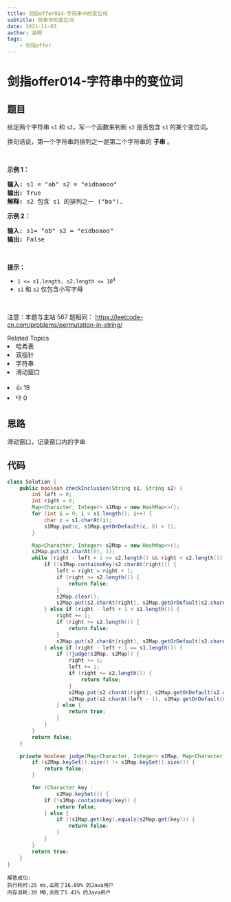 ```yaml
---
title: 剑指offer014-字符串中的变位词
subtitle: 符串中的变位词
date: 2021-11-03
author: 高明
tags:
	- 剑指offer
---
```




# 剑指offer014-字符串中的变位词

## 题目

<p>给定两个字符串&nbsp;<code>s1</code>&nbsp;和&nbsp;<code>s2</code>，写一个函数来判断 <code>s2</code> 是否包含 <code>s1</code><strong>&nbsp;</strong>的某个变位词。</p>

<p>换句话说，第一个字符串的排列之一是第二个字符串的 <strong>子串</strong> 。</p>

<p>&nbsp;</p>

<p><strong>示例 1：</strong></p>

<pre>
<strong>输入: </strong>s1 = &quot;ab&quot; s2 = &quot;eidbaooo&quot;
<strong>输出: </strong>True
<strong>解释:</strong> s2 包含 s1 的排列之一 (&quot;ba&quot;).
</pre>

<p><strong>示例 2：</strong></p>

<pre>
<strong>输入: </strong>s1= &quot;ab&quot; s2 = &quot;eidboaoo&quot;
<strong>输出:</strong> False
</pre>

<p>&nbsp;</p>

<p><strong>提示：</strong></p>

<ul>
	<li><code>1 &lt;= s1.length, s2.length &lt;= 10<sup>4</sup></code></li>
	<li><code>s1</code> 和 <code>s2</code> 仅包含小写字母</li>
</ul>

<p>&nbsp;</p>

<p><meta charset="UTF-8" />注意：本题与主站 567&nbsp;题相同：&nbsp;<a href="https://leetcode-cn.com/problems/permutation-in-string/">https://leetcode-cn.com/problems/permutation-in-string/</a></p>
<div><div>Related Topics</div><div><li>哈希表</li><li>双指针</li><li>字符串</li><li>滑动窗口</li></div></div><br><div><li>👍 19</li><li>👎 0</li></div>

## 思路

滑动窗口，记录窗口内的字串

## 代码

```java
class Solution {
    public boolean checkInclusion(String s1, String s2) {
        int left = 0;
        int right = 0;
        Map<Character, Integer> s1Map = new HashMap<>();
        for (int i = 0; i < s1.length(); i++) {
            char c = s1.charAt(i);
            s1Map.put(c, s1Map.getOrDefault(c, 0) + 1);
        }

        Map<Character, Integer> s2Map = new HashMap<>();
        s2Map.put(s2.charAt(0), 1);
        while (right - left + 1 <= s2.length() && right < s2.length()) {
            if (!s1Map.containsKey(s2.charAt(right))) {
                left = right = right + 1;
                if (right >= s2.length()) {
                    return false;
                }
                s2Map.clear();
                s2Map.put(s2.charAt(right), s2Map.getOrDefault(s2.charAt(right), 0) + 1);
            } else if (right - left + 1 < s1.length()) {
                right += 1;
                if (right >= s2.length()) {
                    return false;
                }
                s2Map.put(s2.charAt(right), s2Map.getOrDefault(s2.charAt(right), 0) + 1);
            } else if (right - left + 1 == s1.length()) {
                if (!judge(s1Map, s2Map)) {
                    right += 1;
                    left += 1;
                    if (right >= s2.length()) {
                        return false;
                    }
                    s2Map.put(s2.charAt(right), s2Map.getOrDefault(s2.charAt(right), 0) + 1);
                    s2Map.put(s2.charAt(left - 1), s2Map.getOrDefault(s2.charAt(left - 1), 0) - 1);
                } else {
                    return true;
                }
            }
        }
        return false;
    }

    private boolean judge(Map<Character, Integer> s1Map, Map<Character, Integer> s2Map) {
        if (s2Map.keySet().size() != s1Map.keySet().size()) {
            return false;
        }

        for (Character key :
                s2Map.keySet()) {
            if (!s1Map.containsKey(key)) {
                return false;
            } else {
                if (!s1Map.get(key).equals(s2Map.get(key))) {
                    return false;
                }
            }
        }
        return true;
    }
}
```

```
解答成功:
执行耗时:25 ms,击败了16.09% 的Java用户
内存消耗:39 MB,击败了5.41% 的Java用户
```

